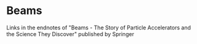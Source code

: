 # Beams
Links in the endnotes of "Beams - The Story of Particle Accelerators and the Science They Discover" published by Springer 
